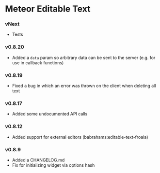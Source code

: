 Meteor Editable Text
====================

### vNext

- Tests

### v0.8.20

- Added a `data` param so arbitrary data can be sent to the server (e.g. for use in callback functions)

### v0.8.19

- Fixed a bug in which an error was thrown on the client when deleting all text

### v0.8.17

- Added some undocumented API calls

### v0.8.12

- Added support for external editors (babrahams:editable-text-froala)

### v0.8.9

- Added a CHANGELOG.md
- Fix for initializing widget via options hash